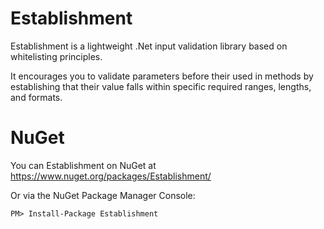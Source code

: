 # Establishment
Establishment is a lightweight .Net input validation library based on whitelisting principles.

It encourages you to validate parameters before their used in methods by establishing that their value falls within specific 
required ranges, lengths, and formats.

# NuGet
You can Establishment on NuGet at https://www.nuget.org/packages/Establishment/

Or via the NuGet Package Manager Console:

`PM> Install-Package Establishment`